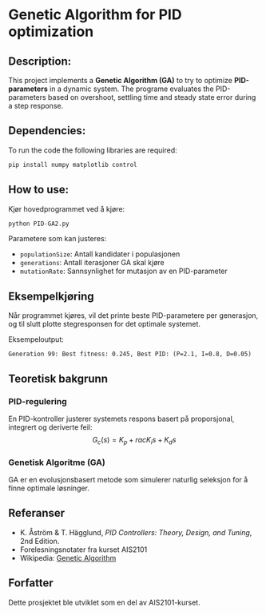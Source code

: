 # Genetic Algorithm for PID optimization

## Description:
This project implements a **Genetic Algorithm (GA)** to try to optimize **PID-parameters** in a dynamic system. The programe evaluates the PID-parameters based on overshoot, settling time and steady state error during a step response.

## Dependencies:
To run the code the following libraries are required:

```bash
pip install numpy matplotlib control
```

## How to use:

Kjør hovedprogrammet ved å kjøre:
```bash
python PID-GA2.py
```
Parametere som kan justeres:
- `populationSize`: Antall kandidater i populasjonen
- `generations`: Antall iterasjoner GA skal kjøre
- `mutationRate`: Sannsynlighet for mutasjon av en PID-parameter

## Eksempelkjøring
Når programmet kjøres, vil det printe beste PID-parametere per generasjon, og til slutt plotte stegresponsen for det optimale systemet.

Eksempeloutput:
```
Generation 99: Best fitness: 0.245, Best PID: (P=2.1, I=0.8, D=0.05)
```

## Teoretisk bakgrunn
### PID-regulering
En PID-kontroller justerer systemets respons basert på proporsjonal, integrert og deriverte feil:
$$
G_c(s) = K_p + rac{K_i}{s} + K_d s
$$

### Genetisk Algoritme (GA)
GA er en evolusjonsbasert metode som simulerer naturlig seleksjon for å finne optimale løsninger.

## Referanser
- K. Åström & T. Hägglund, *PID Controllers: Theory, Design, and Tuning*, 2nd Edition.
- Forelesningsnotater fra kurset AIS2101
- Wikipedia: [Genetic Algorithm](https://en.wikipedia.org/wiki/Genetic_algorithm)

## Forfatter
Dette prosjektet ble utviklet som en del av AIS2101-kurset.
